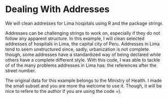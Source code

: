 # Dealing With Addresses

We will clean addresses for Lima hospitals using R and the package stringr.

Addresses can be challenging strings to work on, especially if they do not follow any apparent structure. In this example, I will clean selected addresses of hospitals in Lima, the capital city of Peru.
Addresses in Lima tend to seem unstructured since, sadly, urbanization is not complete. though, some addresses have a standardized way of being declared while others have a complete different style. With this code, I was able to tackle of of the many problems addresses in Lima has: the references after the street number. 

The original data for this example belongs to the Ministry of Health. I made the small subset and you are more tha welcome to use it. Though, it will be nice to refere to the author if you are using the code =).
